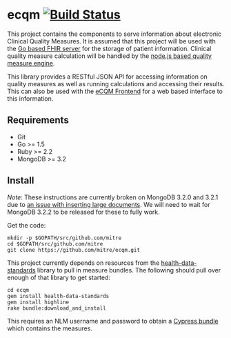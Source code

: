 # ecqm [![Build Status](https://api.travis-ci.org/mitre/ecqm.svg)](https://travis-ci.org/mitre/ecqm)

This project contains the components to serve information about electronic
Clinical Quality Measures. It is assumed that this project will be used with the
[Go based FHIR server](http://https://github.com/intervention-engine/fhir) for
the storage of patient information. Clinical quality measure calculation will be
handled by the
[node.js based quality measure engine](https://github.com/mitre/node-qme).

This library provides a RESTful JSON API for accessing information on quality
measures as well as running calculations and accessing their results. This can
also be used with the [eCQM Frontend](https://github.com/mitre/ecqm-frontend)
for a web based interface to this information.

## Requirements

* Git
* Go >= 1.5
* Ruby >= 2.2
* MongoDB >= 3.2

## Install

_Note_: These instructions are currently broken on MongoDB 3.2.0 and 3.2.1 due
to [an issue with inserting large documents](https://jira.mongodb.org/browse/SERVER-22167).
We will need to wait for MongoDB 3.2.2 to be released for these to fully work.


Get the code:

```
mkdir -p $GOPATH/src/github.com/mitre
cd $GOPATH/src/github.com/mitre
git clone https://github.com/mitre/ecqm.git
```

This project currently depends on resources from the
[health-data-standards](https://github.com/projectcypress/health-data-standards)
library to pull in measure bundles. The following should pull over enough of
that library to get started:

```
cd ecqm
gem install health-data-standards
gem install highline
rake bundle:download_and_install
```

This requires an NLM username and password to obtain a
[Cypress bundle](http://projectcypress.org/test_data.html) which
contains the measures.
